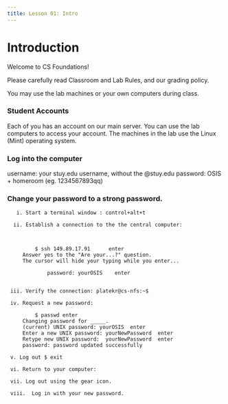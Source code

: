 ```yaml
---
title: Lesson 01: Intro
---
```


# Introduction

Welcome to CS Foundations!

Please carefully read Classroom and Lab Rules, and our grading policy.

You may use the lab machines or your own computers during class.

### Student Accounts

Each of you has an account on our main server.
You can use the lab computers to access your account.
The machines in the lab use the Linux (Mint) operating system.

### Log into the computer

 username: your stuy.edu username, without the @stuy.edu
 password: OSIS + homeroom (eg. 1234567893qq)

 ### Change your password to a strong password.

 ```
    i. Start a terminal window : control+alt+t
    
   ii. Establish a connection to the the central computer:

         

          $ ssh 149.89.17.91      enter
	  Answer yes to the "Are your...?" question.
	  The cursor will hide your typing while you enter...

              password: yourOSIS    enter
	      

  iii. Verify the connection: platekr@cs-nfs:~$

  iv. Request a new password:

          $ passwd enter
	  Changing password for _____.
	  (current) UNIX password: yourOSIS  enter
	  Enter a new UNIX password: yourNewPassword  enter
	  Retype new UNIX password:  yourNewPassword  enter
	  password: password updated successfully

  v. Log out $ exit

  vi. Return to your computer: 

  vii. Log out using the gear icon.

  viii.  Log in with your new password.

```
 
